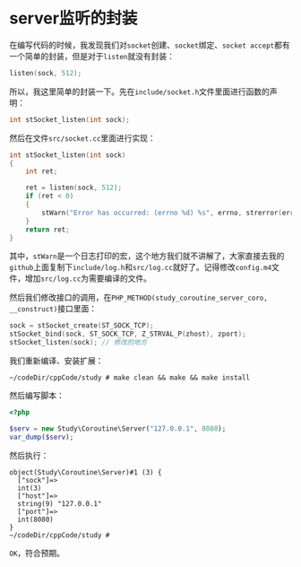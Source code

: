 # server监听的封装

在编写代码的时候，我发现我们对`socket`创建、`socket`绑定、`socket accept`都有一个简单的封装，但是对于`listen`就没有封装：

```cpp
listen(sock, 512);
```

所以，我这里简单的封装一下。先在`include/socket.h`文件里面进行函数的声明：

```cpp
int stSocket_listen(int sock);
```

然后在文件`src/socket.cc`里面进行实现：

```cpp
int stSocket_listen(int sock)
{
    int ret;

    ret = listen(sock, 512);
    if (ret < 0)
    {
        stWarn("Error has occurred: (errno %d) %s", errno, strerror(errno));
    }
    return ret;
}
```

其中，`stWarn`是一个日志打印的宏，这个地方我们就不讲解了，大家直接去我的`github`上面复制下`include/log.h`和`src/log.cc`就好了。记得修改`config.m4`文件，增加`src/log.cc`为需要编译的文件。

然后我们修改接口的调用，在`PHP_METHOD(study_coroutine_server_coro, __construct)`接口里面：

```cpp
sock = stSocket_create(ST_SOCK_TCP);
stSocket_bind(sock, ST_SOCK_TCP, Z_STRVAL_P(zhost), zport);
stSocket_listen(sock); // 修改的地方
```

我们重新编译、安装扩展：

```shell
~/codeDir/cppCode/study # make clean && make && make install
```

然后编写脚本：

```php
<?php

$serv = new Study\Coroutine\Server("127.0.0.1", 8080);
var_dump($serv);
```

然后执行：

```shell
object(Study\Coroutine\Server)#1 (3) {
  ["sock"]=>
  int(3)
  ["host"]=>
  string(9) "127.0.0.1"
  ["port"]=>
  int(8080)
}
~/codeDir/cppCode/study # 
```

`OK`，符合预期。